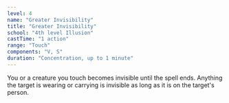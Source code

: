```yaml
---
level: 4
name: "Greater Invisibility"
title: "Greater Invisibility"
school: "4th level Illusion"
castTime: "1 action"
range: "Touch"
components: "V, S"
duration: "Concentration, up to 1 minute"
---
```


You or a creature you touch becomes invisible until the spell ends. Anything the target is wearing or carrying is invisible as long as it is on the target's person.
